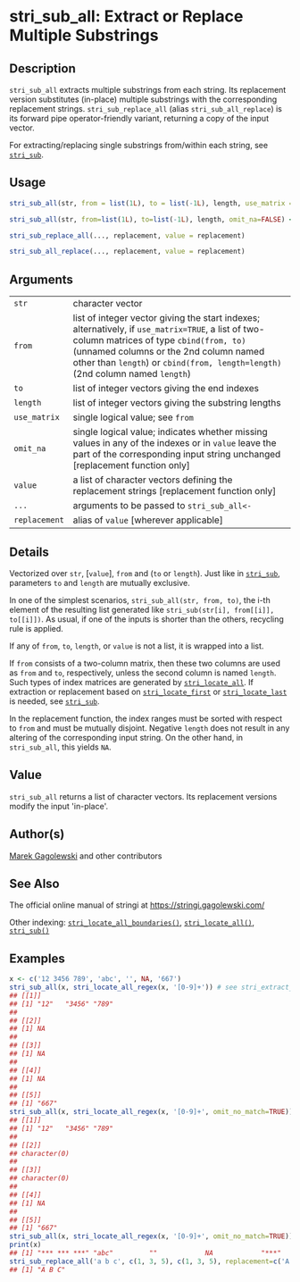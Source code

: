 # stri\_sub\_all: Extract or Replace Multiple Substrings

## Description

`stri_sub_all` extracts multiple substrings from each string. Its replacement version substitutes (in-place) multiple substrings with the corresponding replacement strings. `stri_sub_replace_all` (alias `stri_sub_all_replace`) is its forward pipe operator-friendly variant, returning a copy of the input vector.

For extracting/replacing single substrings from/within each string, see [`stri_sub`](stri_sub.md).

## Usage

```r
stri_sub_all(str, from = list(1L), to = list(-1L), length, use_matrix = TRUE)

stri_sub_all(str, from=list(1L), to=list(-1L), length, omit_na=FALSE) <- value

stri_sub_replace_all(..., replacement, value = replacement)

stri_sub_all_replace(..., replacement, value = replacement)
```

## Arguments

|               |                                                                                                                                                                                                                                                                         |
|---------------|-------------------------------------------------------------------------------------------------------------------------------------------------------------------------------------------------------------------------------------------------------------------------|
| `str`         | character vector                                                                                                                                                                                                                                                        |
| `from`        | list of integer vector giving the start indexes; alternatively, if `use_matrix=TRUE`, a list of two-column matrices of type `cbind(from, to)` (unnamed columns or the 2nd column named other than `length`) or `cbind(from, length=length)` (2nd column named `length`) |
| `to`          | list of integer vectors giving the end indexes                                                                                                                                                                                                                          |
| `length`      | list of integer vectors giving the substring lengths                                                                                                                                                                                                                    |
| `use_matrix`  | single logical value; see `from`                                                                                                                                                                                                                                        |
| `omit_na`     | single logical value; indicates whether missing values in any of the indexes or in `value` leave the part of the corresponding input string unchanged \[replacement function only\]                                                                                     |
| `value`       | a list of character vectors defining the replacement strings \[replacement function only\]                                                                                                                                                                              |
| `...`         | arguments to be passed to `stri_sub_all<-`                                                                                                                                                                                                                              |
| `replacement` | alias of `value` \[wherever applicable\]                                                                                                                                                                                                                                |

## Details

Vectorized over `str`, \[`value`\], `from` and (`to` or `length`). Just like in [`stri_sub`](stri_sub.md), parameters `to` and `length` are mutually exclusive.

In one of the simplest scenarios, `stri_sub_all(str, from, to)`, the i-th element of the resulting list generated like `stri_sub(str[i], from[[i]], to[[i]])`. As usual, if one of the inputs is shorter than the others, recycling rule is applied.

If any of `from`, `to`, `length`, or `value` is not a list, it is wrapped into a list.

If `from` consists of a two-column matrix, then these two columns are used as `from` and `to`, respectively, unless the second column is named `length`. Such types of index matrices are generated by [`stri_locate_all`](stri_locate.md). If extraction or replacement based on [`stri_locate_first`](stri_locate.md) or [`stri_locate_last`](stri_locate.md) is needed, see [`stri_sub`](stri_sub.md).

In the replacement function, the index ranges must be sorted with respect to `from` and must be mutually disjoint. Negative `length` does not result in any altering of the corresponding input string. On the other hand, in `stri_sub_all`, this yields `NA`.

## Value

`stri_sub_all` returns a list of character vectors. Its replacement versions modify the input \'in-place\'.

## Author(s)

[Marek Gagolewski](https://www.gagolewski.com/) and other contributors

## See Also

The official online manual of <span class="pkg">stringi</span> at <https://stringi.gagolewski.com/>

Other indexing: [`stri_locate_all_boundaries()`](stri_locate_boundaries.md), [`stri_locate_all()`](stri_locate.md), [`stri_sub()`](stri_sub.md)

## Examples




```r
x <- c('12 3456 789', 'abc', '', NA, '667')
stri_sub_all(x, stri_locate_all_regex(x, '[0-9]+')) # see stri_extract_all
## [[1]]
## [1] "12"   "3456" "789" 
## 
## [[2]]
## [1] NA
## 
## [[3]]
## [1] NA
## 
## [[4]]
## [1] NA
## 
## [[5]]
## [1] "667"
stri_sub_all(x, stri_locate_all_regex(x, '[0-9]+', omit_no_match=TRUE))
## [[1]]
## [1] "12"   "3456" "789" 
## 
## [[2]]
## character(0)
## 
## [[3]]
## character(0)
## 
## [[4]]
## [1] NA
## 
## [[5]]
## [1] "667"
stri_sub_all(x, stri_locate_all_regex(x, '[0-9]+', omit_no_match=TRUE)) <- '***'
print(x)
## [1] "*** *** ***" "abc"         ""            NA            "***"
stri_sub_replace_all('a b c', c(1, 3, 5), c(1, 3, 5), replacement=c('A', 'B', 'C'))
## [1] "A B C"
```
